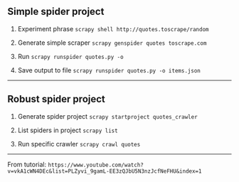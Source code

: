 ## Simple spider project

1. Experiment phrase
`scrapy shell http://quotes.toscrape/random`

2. Generate simple scraper
`scrapy genspider quotes toscrape.com`

3. Run
`scrapy runspider quotes.py -o`
 
4. Save output to file 
`scrapy runspider quotes.py -o items.json` 
---
## Robust spider project
1. Generate spider project
`scrapy startproject quotes_crawler  `

2. List spiders in project
`scrapy list`

3. Run specific crawler
`scrapy crawl quotes`
---
From tutorial:
`https://www.youtube.com/watch?v=vkA1cWN4DEc&list=PLZyvi_9gamL-EE3zQJbU5N3nzJcfNeFHU&index=1`